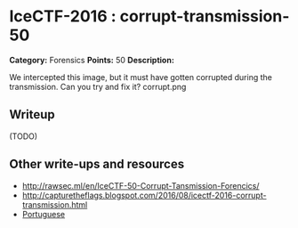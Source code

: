 # IceCTF-2016 : corrupt-transmission-50

**Category:** Forensics
**Points:** 50
**Description:**

We intercepted this image, but it must have gotten corrupted during the transmission. Can you try and fix it? corrupt.png

## Writeup

(TODO)

## Other write-ups and resources

* http://rawsec.ml/en/IceCTF-50-Corrupt-Tansmission-Forencics/
* http://capturetheflags.blogspot.com/2016/08/icectf-2016-corrupt-transmission.html
* [Portuguese](https://github.com/318BR/IceCTF/blob/master/2016/Stage-3/Corrupt-Transmission/writeup.md)
